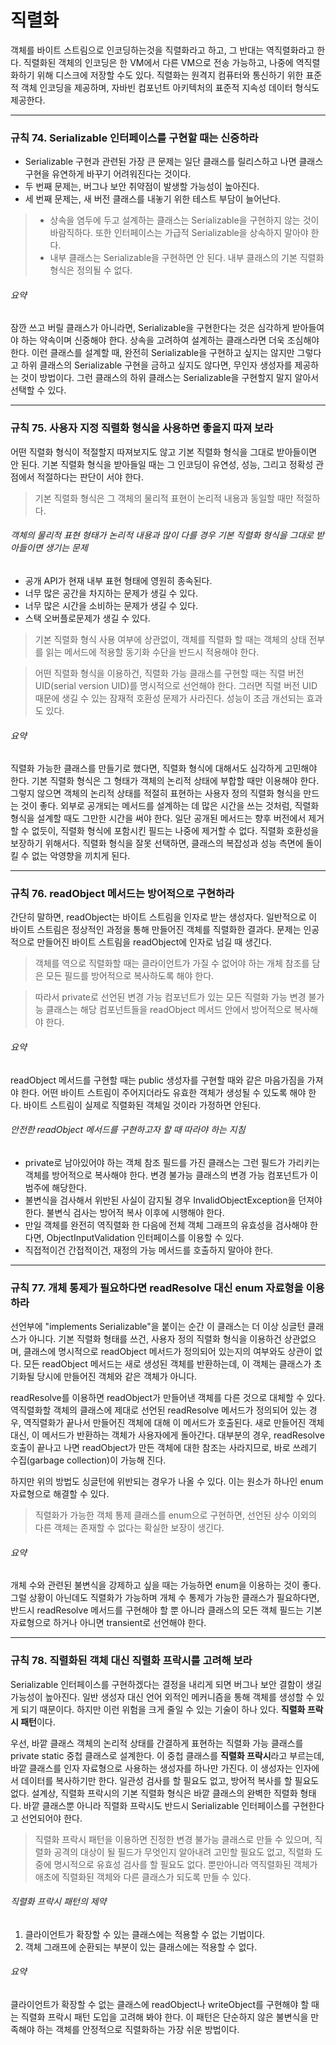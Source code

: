 # 직렬화
객체를 바이트 스트림으로 인코딩하는것을 직렬화라고 하고, 그 반대는 역직렬화라고 한다. 직렬화된 객체의 인코딩은 한 VM에서 다른 VM으로 전송 가능하고, 
나중에 역직렬화하기 위해 디스크에 저장할 수도 있다. 직렬화는 원격지 컴퓨터와 통신하기 위한 표준적 객체 인코딩을 제공하며, 자바빈 컴포넌트 아키텍처의 표준적 
지속성 데이터 형식도 제공한다.
<hr/>

### 규칙 74. Serializable 인터페이스를 구현할 때는 신중하라
* Serializable 구현과 관련된 가장 큰 문제는 일단 클래스를 릴리스하고 나면 클래스 구현을 유연하게 바꾸기 어려워진다는 것이다. 
* 두 번째 문제는, 버그나 보안 취약점이 발생할 가능성이 높아진다.
* 세 번째 문제는, 새 버전 클래스를 내놓기 위한 테스트 부담이 늘어난다.

> * 상속을 염두에 두고 설계하는 클래스는 Serializable을 구현하지 않는 것이 바람직하다. 또한 인터페이스는 가급적 Serializable을 상속하지 말아야 한다.
> * 내부 클래스는 Serializable을 구현하면 안 된다. 내부 클래스의 기본 직렬화 형식은 정의될 수 없다.
###### 요약
잠깐 쓰고 버릴 클래스가 아니라면, Serializable을 구현한다는 것은 심각하게 받아들여야 하는 약속이며 신중해야 한다. 상속을 고려하여 설계하는 클래스라면 더욱 
조심해야 한다. 이런 클래스를 설계할 때, 완전히 Serializable을 구현하고 싶지는 않지만 그렇다고 하위 클래스의 Serializable 구현을 금하고 싶지도 않다면, 
무인자 생성자를 제공하는 것이 방법이다. 그런 클래스의 하위 클래스는 Serializable을 구현할지 말지 알아서 선택할 수 있다. 
<hr/>

### 규칙 75. 사용자 지정 직렬화 형식을 사용하면 좋을지 따져 보라
어떤 직렬화 형식이 적절할지 따져보지도 않고 기본 직렬화 형식을 그대로 받아들이면 안 된다. 기본 직렬화 형식을 받아들일 때는 그 인코딩이 유연성, 성능, 그리고 
정확성 관점에서 적절하다는 판단이 서야 한다.
> 기본 직렬화 형식은 그 객체의 물리적 표현이 논리적 내용과 동일할 때만 적절하다. 
###### 객체의 물리적 표현 형태가 논리적 내용과 많이 다를 경우 기본 직렬화 형식을 그대로 받아들이면 생기는 문제
* 공개 API가 현재 내부 표현 형태에 영원히 종속된다. 
* 너무 많은 공간을 차지하는 문제가 생길 수 있다.
* 너무 많은 시간을 소비하는 문제가 생길 수 있다.
* 스택 오버플로문제가 생길 수 있다.
> 기본 직렬화 형식 사용 여부에 상관없이, 객체를 직렬화 할 때는 객체의 상태 전부를 읽는 메서드에 적용할 동기화 수단을 반드시 적용해야 한다.

> 어떤 직렬화 형식을 이용하건, 직렬화 가능 클래스를 구현할 때는 직렬 버전 UID(serial version UID)를 명시적으로 선언해야 한다. 그러면 직렬 버전 UID 때문에 
생길 수 있는 잠재적 호환성 문제가 사라진다. 성능이 조금 개선되는 효과도 있다.
###### 요약
직렬화 가능한 클래스를 만들기로 했다면, 직렬화 형식에 대해서도 심각하게 고민해야 한다. 기본 직렬화 형식은 그 형태가 객체의 논리적 상태에 부합할 때만 이용해야 한다. 
그렇지 않으면 객체의 논리적 상태를 적절히 표현하는 사용자 정의 직렬화 형식을 만드는 것이 좋다. 외부로 공개되는 메서드를 설계하는 데 많은 시간을 쓰는 
것처럼, 직렬화 형식을 설계할 때도 그만한 시간을 써야 한다. 일단 공개된 메서드는 향후 버전에서 제거할 수 없듯이, 직렬화 형식에 포함시킨 필드는 나중에 제거할 수 없다. 
직렬화 호환성을 보장하기 위해서다. 직렬화 형식을 잘못 선택하면, 클래스의 복잡성과 성능 측면에 돌이킬 수 없는 악영향을 끼치게 된다.
<hr/>

### 규칙 76. readObject 메서드는 방어적으로 구현하라
간단히 말하면, readObject는 바이트 스트림을 인자로 받는 생성자다. 일반적으로 이 바이트 스트림은 정상적인 과정을 통해 만들어진 객체를 직렬화한 결과다. 문제는 인공적으로 만들어진 바이트 스트림을 readObject에 인자로 넘길 때 생긴다.
> 객체를 역으로 직렬화할 때는 클라이언트가 가질 수 없어야 하는 개체 참조를 담은 모든 필드를 방어적으로 복사하도록 해야 한다.

> 따라서 private로 선언된 변경 가능 컴포넌트가 있는 모든 직렬화 가능 변경 불가능 클래스는 해당 컴포넌트들을 readObject 메서드 안에서 방어적으로 복사해야 한다. 
###### 요약
readObject 메서드를 구현할 때는 public 생성자를 구현할 때와 같은 마음가짐을 가져야 한다. 어떤 바이트 스트림이 주어지더라도 유효한 객체가 생성될 수 있도록 해야 한다. 바이트 스트림이 실제로 직렬화된 객체일 것이라 가정하면 안된다. 
###### 안전한 readObject 메서드를 구현하고자 할 때 따라야 하는 지침
* private로 남아있어야 하는 객체 참조 필드를 가진 클래스는 그런 필드가 가리키는 객체를 방어적으로 복사해야 한다. 변경 불가능 클래스의 변경 가능 컴포넌트가 이 범주에 해당한다.
* 불변식을 검사해서 위반된 사실이 감지될 경우 InvalidObjectException을 던져야 한다. 불변식 검사는 방어적 복사 이후에 시행해야 한다.
* 만일 객체를 완전히 역직렬화 한 다음에 전체 객체 그래프의 유효성을 검사해야 한다면, ObjectInputValidation 인터페이스를 이용할 수 있다.
* 직접적이건 간접적이건, 재정의 가능 메서드를 호출하지 말아야 한다.
<hr/>

### 규칙 77. 개체 통제가 필요하다면 readResolve 대신 enum 자료형을 이용하라
선언부에 "implements Serializable"을 붙이는 순간 이 클래스는 더 이상 싱글턴 클래스가 아니다. 기본 직렬화 형태를 쓰건, 사용자 정의 직렬화 형식을 이용하건 상관없으며, 클래스에 명시적으로 readObject 메서드가 정의되어 있는지의 여부와도 상관이 없다. 모든 readObject 메서드는 새로 생성된 객체를 반환하는데, 이 객체는 클래스가 초기화될 당시에 만들어진 객체와 같은 객체가 아니다.

readResolve를 이용하면 readObject가 만들어낸 객체를 다른 것으로 대체할 수 있다. 역직렬화할 객체의 클래스에 제대로 선언된 readResolve 메서드가 정의되어 있는 경우, 역직렬화가 끝나서 만들어진 객체에 대해 이 메서드가 호출된다. 새로 만들어진 객체 대신, 이 메서드가 반환하는 객체가 사용자에게 돌아간다. 대부분의 경우, readResolve 호출이 끝나고 나면 readObject가 만든 객체에 대한 참조는 사라지므로, 바로 쓰레기 수집(garbage collection)이 가능해 진다.

하지만 위의 방법도 싱글턴에 위반되는 경우가 나올 수 있다. 이는 원소가 하나인 enum 자료형으로 해결할 수 있다. 
> 직렬화가 가능한 객체 통제 클래스를 enum으로 구현하면, 선언된 상수 이외의 다른 객체는 존재할 수 없다는 확실한 보장이 생긴다. 
###### 요약
개체 수와 관련된 불변식을 강제하고 싶을 때는 가능하면 enum을 이용하는 것이 좋다. 그럴 상황이 아닌데도 직렬화가 가능하며 개체 수 통제가 가능한 클래스가 필요하다면, 반드시 readResolve 메서드를 구현해야 할 뿐 아니라 클래스의 모든 객체 필드는 기본 자료형으로 하거나 아니면 transient로 선언해야 한다.
<hr/>

### 규칙 78. 직렬화된 객체 대신 직렬화 프락시를 고려해 보라
Serializable 인터페이스를 구현하겠다는 결정을 내리게 되면 버그나 보안 결함이 생길 가능성이 높아진다. 일반 생성자 대신 언어 외적인 메커니즘을 통해 객체를 생성할 수 있게 되기 때문이다. 하지만 이런 위험을 크게 줄일 수 있는 기술이 하나 있다. **직렬화 프락시 패턴**이다.

우선, 바깥 클래스 객체의 논리적 상태를 간결하게 표현하는 직렬화 가능 클래스를 private static 중첩 클래스로 설계한다. 이 중첩 클래스를 **직렬화 프락시**라고 부르는데, 바깥 클래스를 인자 자료형으로 사용하는 생성자를 하나만 가진다. 이 생성자는 인자에서 데이터를 복사하기만 한다. 일관성 검사를 할 필요도 없고, 방어적 복사를 할 필요도 없다. 설계상, 직렬화 프락시의 기본 직렬화 형식은 바깥 클래스의 완벽한 직렬화 형태다. 바깥 클래스뿐 아니라 직렬화 프락시도 반드시 Serializable 인터페이스를 구현한다고 선언되어야 한다.
> 직렬화 프락시 패턴을 이용하면 진정한 변경 불가능 클래스로 만들 수 있으며, 직렬화 공격의 대상이 될 필드가 무엇인지 알아내려 고민할 필요도 없고, 직렬화 도중에 명시적으로 유효성 검사를 할 필요도 없다. 뿐만아니라 역직렬화된 객체가 애초에 직렬화된 객체와 다른 클래스가 되도록 만들 수 있다.
###### 직렬화 프락시 패턴의 제약
1. 클라이언트가 확장할 수 있는 클래스에는 적용할 수 없는 기법이다.
2. 객체 그래프에 순환되는 부분이 있는 클래스에는 적용할 수 없다.
###### 요약
클라이언트가 확장할 수 없는 클래스에 readObject나 writeObject를 구현해야 할 때는 직렬화 프락시 패턴 도입을 고려해 봐야 한다. 이 패턴은 단순하지 않은 불변식을 만족해야 하는 객체를 안정적으로 직렬화하는 가장 쉬운 방법이다.
